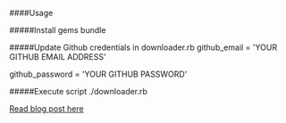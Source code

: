 
####Usage

#####Install gems
bundle

#####Update Github credentials in downloader.rb
github_email = 'YOUR GITHUB EMAIL ADDRESS'

github_password = 'YOUR GITHUB PASSWORD'

#####Execute script
./downloader.rb

[Read blog post here](http://ericlondon.com/posts/252-ruby-selenium-script-to-authenticate-to-github-and-download-all-railscasts-pro-videos)
